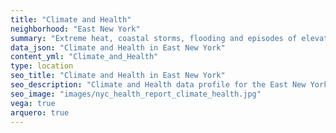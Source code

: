 ```yaml
---
title: "Climate and Health"
neighborhood: "East New York"
summary: "Extreme heat, coastal storms, flooding and episodes of elevated ozone are climate-related hazards that may increase with climate change and have important public health impacts in New York City. Extreme weather can cause power outages, which also threaten public health. This report provides neighborhood indicators of climate-related hazards, vulnerability and health impacts."
data_json: "Climate and Health in East New York"
content_yml: "Climate_and_Health"
type: location
seo_title: "Climate and Health in East New York"
seo_description: "Climate and Health data profile for the East New York neighborhood of NYC."
seo_image: "images/nyc_health_report_climate_health.jpg"
vega: true
arquero: true
---
```

